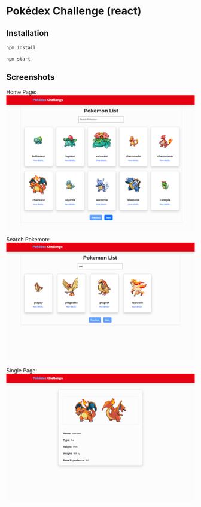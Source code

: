 
#  Pokédex Challenge (react)

## Installation
```
npm install
```
```
npm start
```

## Screenshots
Home Page:
![enter image description here](https://github.com/AoneDev2001/Pok-mon-Api-using-React/blob/main/public/Screenshots/home.png?raw=true)

Search Pokemon:
![enter image description here](https://github.com/AoneDev2001/Pok-mon-Api-using-React/blob/main/public/Screenshots/Search%20Pokemon.png?raw=true)

Single Page:
![enter image description here](https://github.com/AoneDev2001/Pok-mon-Api-using-React/blob/main/public/Screenshots/Single%20Page.png?raw=true)
